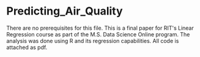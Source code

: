 # Predicting_Air_Quality

There are no prerequisites for this file. This is a final paper for RIT's Linear Regression course as part of the M.S. Data Science Online program. The analysis was done using R and its regression capabilities. All code is attached as pdf.  
